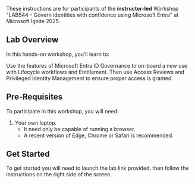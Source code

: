 

These instructions are for participants of the **instructor-led** Workshop "LAB544 - Govern identities with confidence using Microsoft Entra" at Microsoft Ignite 2025.

## Lab Overview

In this hands-on workshop, you’ll learn to:

Use the features of Microsoft Entra ID Governance to on-board a new use with Lifecycle workflows and Entitlement. Then use Access Reviews and Privileged Identity Management to ensure proper access is granted.

## Pre-Requisites

To participate in this workshop, you will need:

1. Your own laptop.
   * It need only be capable of running a browser.
   * A recent version of Edge, Chrome or Safari is recommended.

## Get Started

To get started you will need to launch the lab link provided, then follow the instructions on the right side of the screen.
